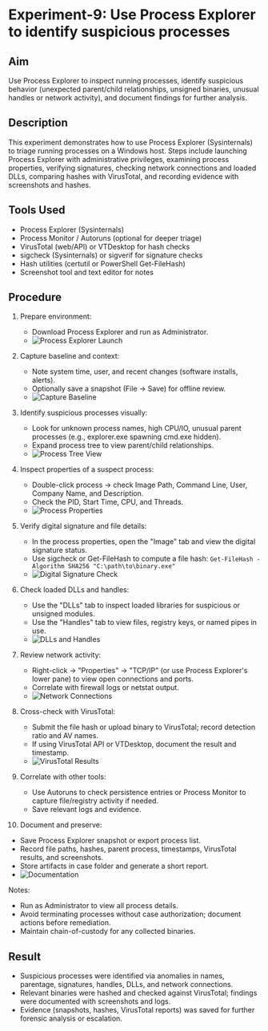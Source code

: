 # Experiment-9: Use Process Explorer to identify suspicious processes

## Aim
Use Process Explorer to inspect running processes, identify suspicious behavior (unexpected parent/child relationships, unsigned binaries, unusual handles or network activity), and document findings for further analysis.

## Description
This experiment demonstrates how to use Process Explorer (Sysinternals) to triage running processes on a Windows host. Steps include launching Process Explorer with administrative privileges, examining process properties, verifying signatures, checking network connections and loaded DLLs, comparing hashes with VirusTotal, and recording evidence with screenshots and hashes.

## Tools Used
- Process Explorer (Sysinternals)
- Process Monitor / Autoruns (optional for deeper triage)
- VirusTotal (web/API) or VTDesktop for hash checks
- sigcheck (Sysinternals) or sigverif for signature checks
- Hash utilities (certutil or PowerShell Get-FileHash)
- Screenshot tool and text editor for notes

## Procedure
1. Prepare environment:
   - Download Process Explorer and run as Administrator.
   - ![Process Explorer Launch](Screenshot%209/Screenshot%202025-10-28%20000837.png)

2. Capture baseline and context:
   - Note system time, user, and recent changes (software installs, alerts).
   - Optionally save a snapshot (File → Save) for offline review.
   - ![Capture Baseline](Screenshot%209/Screenshot%202025-10-28%20000901.png)

3. Identify suspicious processes visually:
   - Look for unknown process names, high CPU/IO, unusual parent processes (e.g., explorer.exe spawning cmd.exe hidden).
   - Expand process tree to view parent/child relationships.
   - ![Process Tree View](Screenshot%209/Screenshot%202025-10-28%20000919.png)

4. Inspect properties of a suspect process:
   - Double-click process → check Image Path, Command Line, User, Company Name, and Description.
   - Check the PID, Start Time, CPU, and Threads.
   - ![Process Properties](Screenshot%209/Screenshot%202025-10-28%20001049.png)

5. Verify digital signature and file details:
   - In the process properties, open the "Image" tab and view the digital signature status.
   - Use sigcheck or Get-FileHash to compute a file hash: `Get-FileHash -Algorithm SHA256 "C:\path\to\binary.exe"`
   - ![Digital Signature Check](Screenshot%209/Screenshot%202025-10-28%20001133.png)

6. Check loaded DLLs and handles:
   - Use the "DLLs" tab to inspect loaded libraries for suspicious or unsigned modules.
   - Use the "Handles" tab to view files, registry keys, or named pipes in use.
   - ![DLLs and Handles](Screenshot%209/Screenshot%202025-10-28%20001224.png)

7. Review network activity:
   - Right-click → "Properties" → "TCP/IP" (or use Process Explorer's lower pane) to view open connections and ports.
   - Correlate with firewall logs or netstat output.
   - ![Network Connections](Screenshot%209/Screenshot%202025-10-28%20001305.png)

8. Cross-check with VirusTotal:
   - Submit the file hash or upload binary to VirusTotal; record detection ratio and AV names.
   - If using VirusTotal API or VTDesktop, document the result and timestamp.
   - ![VirusTotal Results](Screenshot%209/Screenshot%202025-10-28%20001404.png)

9. Correlate with other tools:
   - Use Autoruns to check persistence entries or Process Monitor to capture file/registry activity if needed.
   - Save relevant logs and evidence.

10. Document and preserve:
   - Save Process Explorer snapshot or export process list.
   - Record file paths, hashes, parent process, timestamps, VirusTotal results, and screenshots.
   - Store artifacts in case folder and generate a short report.
   - ![Documentation](Screenshot%209/Screenshot%202025-10-28%20001432.png)

Notes:
- Run as Administrator to view all process details.
- Avoid terminating processes without case authorization; document actions before remediation.
- Maintain chain-of-custody for any collected binaries.

## Result
- Suspicious processes were identified via anomalies in names, parentage, signatures, handles, DLLs, and network connections.
- Relevant binaries were hashed and checked against VirusTotal; findings were documented with screenshots and logs.
- Evidence (snapshots, hashes, VirusTotal reports) was saved for further forensic analysis or escalation.
